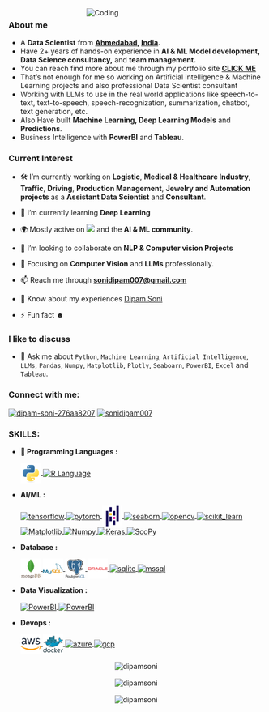 <img align="right" alt="Coding" width="350" src="https://cdn.dribbble.com/users/46123/screenshots/6135335/media/1e1cd2110453b4046d6e6969f6dbab28.gif">

### About me

- A **Data Scientist** from **[Ahmedabad](https://en.wikipedia.org/wiki/Ahmedabad), [India](https://en.wikipedia.org/wiki/India).**
- Have 2+ years of hands-on experience in **AI & ML Model development, Data Science consultancy,** and **team management.**
- You can reach find more about me through my portfolio site **[CLICK ME](https://digital-resume-kejp.onrender.com/)**
- That’s not enough for me so working on Artificial intelligence & Machine Learning projects and also professional Data Scientist consultant
- Working with LLMs to use in the real world applications like speech-to-text, text-to-speech, speech-recognization, summarization, chatbot, text generation, etc.
- Also Have built **Machine Learning, Deep Learning Models** and **Predictions**.
- Business Intelligence with **PowerBI** and **Tableau**.

### Current Interest

- 🛠️ I’m currently working on **Logistic**, **Medical & Healthcare Industry**, **Traffic**, **Driving**, **Production Management**, **Jewelry and Automation projects** as a **Assistant Data Scientist** and **Consultant**.

- 🌱 I’m currently learning **Deep Learning**

- 🌍 Mostly active on <a href="https://www.linkedin.com/in/dipam-soni-276aa8207"><img src="https://cdn-icons-png.flaticon.com/512/174/174857.png" height=25></a> and the **AI & ML community**.

- 👯 I’m looking to collaborate on **NLP & Computer vision Projects**

- 🔭 Focusing on **Computer Vision** and **LLMs** professionally.

- 📫 Reach me through **sonidipam007@gmail.com**

- 📄 Know about my experiences [Dipam Soni](https://www.linkedin.com/in/dipam-soni-276aa8207)

- ⚡ Fun fact **☻**

### I like to discuss

- 💬 Ask me about `Python`, `Machine Learning`, `Artificial Intelligence`, `LLMs`, `Pandas`, `Numpy`, `Matplotlib`, `Plotly`, `Seaboarn`, `PowerBI`, `Excel` and `Tableau`.

<h3 align="left">Connect with me:</h3>
<p align="left">
<a href="https://linkedin.com/in/dipam-soni-276aa8207" target="blank"><img align="center" src="https://raw.githubusercontent.com/rahuldkjain/github-profile-readme-generator/master/src/images/icons/Social/linked-in-alt.svg" alt="dipam-soni-276aa8207" height="30" width="40" /></a>
<a href="https://www.hackerrank.com/sonidipam007" target="blank"><img align="center" src="https://raw.githubusercontent.com/rahuldkjain/github-profile-readme-generator/master/src/images/icons/Social/hackerrank.svg" alt="sonidipam007" height="30" width="40" /></a>
</p>

<h3 align="left">SKILLS: </h3>

- **📜 Programming Languages :**
    <p align="left">
    <a href="https://www.python.org" target="_blank" rel="noreferrer"> <img align="center" src="https://raw.githubusercontent.com/devicons/devicon/master/icons/python/python-original.svg" alt="python" width="40" height="40"/> </a>
    <a href="https://www.r-project.org/" target="_blank" rel="noreferrer"> <img align="center" src="https://upload.wikimedia.org/wikipedia/commons/thumb/1/1b/R_logo.svg/121px-R_logo.svg.png" alt="R Language" width="40" height="40"/> </a>
    </p>

- **AI/ML :**

    <p align="left">
    <a href="https://www.tensorflow.org" target="_blank" rel="noreferrer"> <img align="center" src="https://www.vectorlogo.zone/logos/tensorflow/tensorflow-icon.svg" alt="tensorflow" width="40" height="40"/> </a>
    <a href="https://pytorch.org/" target="_blank" rel="noreferrer"> <img align="center" src="https://www.vectorlogo.zone/logos/pytorch/pytorch-icon.svg" alt="pytorch" width="40" height="40"/> </a>
    <a href="https://pandas.pydata.org/" target="_blank" rel="noreferrer"> <img align="center" src="https://raw.githubusercontent.com/devicons/devicon/2ae2a900d2f041da66e950e4d48052658d850630/icons/pandas/pandas-original.svg" alt="pandas" width="40" height="40"/> </a>
    <a href="https://seaborn.pydata.org/" target="_blank" rel="noreferrer"> <img align="center" src="https://seaborn.pydata.org/_images/logo-mark-lightbg.svg" alt="seaborn" width="40" height="40"/> </a>
    <a href="https://opencv.org/" target="_blank" rel="noreferrer"> <img align="center" src="https://www.vectorlogo.zone/logos/opencv/opencv-icon.svg" alt="opencv" width="40" height="40"/> </a>
    <a href="https://scikit-learn.org/" target="_blank" rel="noreferrer"> <img align="center" src="https://upload.wikimedia.org/wikipedia/commons/0/05/Scikit_learn_logo_small.svg" alt="scikit_learn" width="40" height="40"/> </a>
    <a href="https://matplotlib.org/" target="_blank" rel="noreferrer"> <img align="center" src="https://matplotlib.org/stable/_static/logo2.svg" alt="Matplotlib" width="80" height="40"> </a>
    <a href="https://numpy.org/" target="_blank" rel="noreferrer"> <img align="center" src="https://upload.wikimedia.org/wikipedia/commons/thumb/3/31/NumPy_logo_2020.svg/121px-NumPy_logo_2020.svg.png" alt="Numpy" width="80" height="40"> </a>
    <a href="https://keras.io/" target="_blank" rel="noreferrer"> <img align="center" src="https://keras.io/img/logo.png" alt="Keras" width="100" height="40"> </a>
    <a href="https://scipy.org/" target="_blank" rel="noreferrer"> <img align="center" src="https://scipy.org/images/logo.svg" alt="ScoPy" width="40" height="40"> </a>
    </p>

- **Database :**

    <p align="left">
    <a href="https://www.mongodb.com/" target="_blank" rel="noreferrer"> <img align="center" src="https://raw.githubusercontent.com/devicons/devicon/master/icons/mongodb/mongodb-original-wordmark.svg" alt="mongodb" width="40" height="40"/> </a>
    <a href="https://www.mysql.com/" target="_blank" rel="noreferrer"> <img align="center" src="https://raw.githubusercontent.com/devicons/devicon/master/icons/mysql/mysql-original-wordmark.svg" alt="mysql" width="40" height="40"/> </a>
    <a href="https://www.postgresql.org" target="_blank" rel="noreferrer"> <img align="center" src="https://raw.githubusercontent.com/devicons/devicon/master/icons/postgresql/postgresql-original-wordmark.svg" alt="postgresql" width="40" height="40"/> </a>
    <a href="https://www.oracle.com/" target="_blank" rel="noreferrer"> <img align="center" src="https://raw.githubusercontent.com/devicons/devicon/master/icons/oracle/oracle-original.svg" alt="oracle" width="40" height="40"/> </a>
    <a href="https://www.sqlite.org/" target="_blank" rel="noreferrer"> <img align="center" src="https://www.vectorlogo.zone/logos/sqlite/sqlite-icon.svg" alt="sqlite" width="40" height="40"/> </a>
    <a href="https://www.microsoft.com/en-us/sql-server" target="_blank" rel="noreferrer"> <img align="center" src="https://www.svgrepo.com/show/303229/microsoft-sql-server-logo.svg" alt="mssql" width="40" height="40"/> </a>
    </p>

- **Data Visualization :**

    <p align="left">
    <a href="https://powerbi.microsoft.com/en-us/" target="_blank" rel="noreferrer"> <img align="center" src="https://upload.wikimedia.org/wikipedia/en/thumb/2/20/Power_BI_logo.svg/70px-Power_BI_logo.svg.png" alt="PowerBI" width="40" height="40"/> </a>
    <a href="https://www.tableau.com/" target="_blank" rel="noreferrer"> <img align="center" src="https://upload.wikimedia.org/wikipedia/en/thumb/0/06/Tableau_logo.svg/250px-Tableau_logo.svg.png" alt="PowerBI" width="120" height="40"/> </a>
    </p>

- **Devops :**

    <p align="left">
    <a href="https://aws.amazon.com" target="_blank" rel="noreferrer"> <img align="center" src="https://raw.githubusercontent.com/devicons/devicon/master/icons/amazonwebservices/amazonwebservices-original-wordmark.svg" alt="aws" width="40" height="40"/> </a>
    <a href="https://www.docker.com/" target="_blank" rel="noreferrer"> <img align="center" src="https://raw.githubusercontent.com/devicons/devicon/master/icons/docker/docker-original-wordmark.svg" alt="docker" width="40" height="40"/> </a>
    <a href="https://azure.microsoft.com/en-in/" target="_blank" rel="noreferrer"> <img align="center" src="https://www.vectorlogo.zone/logos/microsoft_azure/microsoft_azure-icon.svg" alt="azure" width="40" height="40"/> </a>
    <a href="https://cloud.google.com" target="_blank" rel="noreferrer"> <img align="center" src="https://www.vectorlogo.zone/logos/google_cloud/google_cloud-icon.svg" alt="gcp" width="40" height="40"/> </a>
    </p>

<p align="center"><img align="center" src="https://github-readme-stats.vercel.app/api/top-langs?username=dipamsoni&show_icons=true&locale=en&layout=compact" alt="dipamsoni" /></p>

<p align="center"><img align="center" src="https://github-readme-stats.vercel.app/api?username=dipamsoni&show_icons=true&locale=en" alt="dipamsoni" /></p>

<p align="center"><img align="center" src="https://github-readme-streak-stats.herokuapp.com/?user=dipamsoni&" alt="dipamsoni" /></p>
